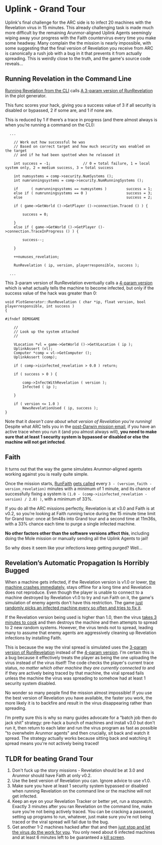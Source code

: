 # Uplink - Grand Tour
Uplink's final challenge for the ARC side is to infect 20 machines with the Revelation virus in 15 minutes. This already challenging task is made much more difficult by the remaining Arunmor-aligned Uplink Agents seemingly wiping away your progress with the Faith countervirus every time you make some headway. Many complain the the mission is nearly impossible, with some suggesting that the final version of Revelation you receive from ARC is canonically a rush job with a bug in it that prevents it from actually spreading. This is weirdly close to the truth, and the game's source code reveals...

## Running Revelation in the Command Line

[Running Revelation from the CLI](https://gitlab.com/matt81093/uplink-source-code/-/blob/master/uplink/src/interface/remoteinterface/consolescreen_interface.cpp?ref_type=heads#L615) calls [A 3-param version of RunRevelation](https://gitlab.com/matt81093/uplink-source-code/-/blob/master/uplink/src/world/generator/plotgenerator.cpp?ref_type=heads#L841) in the plot generator.

This func scores your hack, giving you a success value of 3 if all security is disabled or bypassed, 2 if some are, and 1 if none are.

This is reduced by 1 if there’s a trace in progress (and there almost always is when you’re running a command on the CLI):

```
  ...

	// Work out how successful he was
	// Based on correct target and how much security was enabled on the target
	// and if he had been spotted when he released it

	int success = -1;				// 0 = total failure, 1 = local system only, 2 = medium success, 3 = total success

	int numsystems = comp->security.NumSystems ();
	int numrunningsystems = comp->security.NumRunningSystems ();

	if		( numrunningsystems == numsystems ) 		success = 1;
	else if ( numrunningsystems == 0 )					success = 3;
	else												success = 2;

	if ( game->GetWorld ()->GetPlayer ()->connection.Traced () ) {

		success = 0;

	}
	else if ( game->GetWorld ()->GetPlayer ()->connection.TraceInProgress () ) {

		success--;

	}

	++numuses_revelation;

	RunRevelation ( ip, version, playerresponsible, success );

  ...
```

This 3-param version of RunRevelation eventually calls a [4-param version](https://gitlab.com/matt81093/uplink-source-code/-/blob/master/uplink/src/world/generator/plotgenerator.cpp?ref_type=heads#L941) which is what actually tells the machine to become infected, but only if the success value of the hack was greater than 0:

```
void PlotGenerator::RunRevelation ( char *ip, float version, bool playerresponsible, int success )
{

#ifndef DEMOGAME

	//
	// Look up the system attacked
	//

	VLocation *vl = game->GetWorld ()->GetVLocation ( ip );
	UplinkAssert (vl);
	Computer *comp = vl->GetComputer ();
	UplinkAssert (comp);

    if ( comp->isinfected_revelation > 0.0 ) return;

    if ( success > 0 ) {

        comp->InfectWithRevelation ( version );
        Infected ( ip );

    }

    if ( version <= 1.0 )
       	NewsRevelationUsed ( ip, success );
}
```

Note that it _doesn't care about what version of Revelation you're running_! Despite what ARC tells you in the [post-Darwin mission email](https://gitlab.com/matt81093/uplink-source-code/-/blob/master/uplink/src/world/generator/plotgenerator.cpp?ref_type=heads#L4164), if you have an active trace when you run it (and you almost always will), **you need to make sure that at least 1 security system is bypassed or disabled or else the machine will not get infected**.




## Faith
It turns out that the way the game simulates Arunmor-aligned agents working against you is really quite simple.

Once the mission starts, [RunFaith](https://gitlab.com/matt81093/uplink-source-code/-/blob/master/uplink/src/world/generator/plotgenerator.cpp?ref_type=heads#L899) [gets called](https://gitlab.com/matt81093/uplink-source-code/-/blob/master/uplink/src/world/generator/plotgenerator.cpp?ref_type=heads#L2861) every `3 - (version_faith - version_revelation)` minutes with a minimum of 1 minute, and its chance of successfully fixing a system is `(1.0 - (comp->isinfected_revelation - version) / 2.0) )`, with a minimum of 33%.

If you do all the ARC missions perfectly, Revelation is at v3.0 and Faith is at v0.2, so you’re looking at Faith running twice during the 15 minute time limit for Grand tour: once at 5m48s into Grand tour and a second time at 11m36s, with a 33% chance each time to purge a single infected machine.

**No other factors other than the software versions affect this**, including doing the Mole mission or manually sending all the Uplink Agents to jail!

So why does it seem like your infections keep getting purged? Well...


## Revelation’s Automatic Propagation Is Horribly Bugged
When a machine gets infected, if the Revelation version is v1.0 or lower, [the machine crashes immediately](https://gitlab.com/matt81093/uplink-source-code/-/blob/master/uplink/src/world/computer/computer.cpp?ref_type=heads#L154), stays offline for a long time and Revelation does not reproduce. Even though the player is unable to connect to a machine destroyed by Revelation v1.0 to try and run Faith on it, the game's simulation of enemy agents don't have this restriction. The game [just randomly picks an infected machine every so often and tries to fix it](https://gitlab.com/matt81093/uplink-source-code/-/blob/master/uplink/src/world/generator/plotgenerator.cpp#L2854).

If the Revelation version being used is higher than 1.0, then the virus [takes 3 minutes to cook](https://gitlab.com/matt81093/uplink-source-code/-/blob/master/uplink/src/world/computer/computer.cpp?ref_type=heads#L627) and then destroys the machine and then attempts to spread to 2 new random systems. However, the virus tends not to spread, leading many to assume that enemy agents are aggressively cleaning up Revelation infections by installing Faith.

This is because the way the viral spread is simulated uses the [3-param version of RunRevelation](https://gitlab.com/matt81093/uplink-source-code/-/blob/master/uplink/src/world/computer/computer.cpp?ref_type=heads#L641) instead of the [4-param version](https://gitlab.com/matt81093/uplink-source-code/-/blob/master/uplink/src/world/generator/plotgenerator.cpp#L941). I'm certain this is a bug because it effectively treats the player as being the one uploading the virus instead of the virus itself! The code checks the player's current trace status, _no matter which other machine they are currently connected to_ and if they are actively being traced by that machine, the viral spread fails unless the machine the virus was spreading to somehow had at least 1 security system disabled.

No wonder so many people find the mission almost impossible! If you use the best version of Revelation you have available, the faster you work, the more likely it is to backfire and result in the virus disappearing rather than spreading.

I’m pretty sure this is why so many guides advocate for a “batch job then do jack shit” strategy: pre-hack a bunch of machines and install v3.0 but don't run it, then return to each later and run the virus program as fast as possible "to overwhelm Arunmor agents" and then crucially, sit back and watch it spread. The strategy actually works because sitting back and watching it spread means you're not actively being traced!

## TLDR for beating Grand Tour
1. Don't fuck up the story missions - Revelation should be at 3.0 and Arunmor should have Faith at only v0.2.
2. Use the best version of Revelation you can. Ignore advice to use v1.0.
3. Make sure you have at least 1 security system bypassed or disabled when running Revelation on the command line or the machine will 
not get infected.
4. Keep an eye on your Revelation Tracker or better yet, run a stopwatch. Exactly 3 minutes after you ran Revelation on the command line, make sure you're not being actively traced. You can be cracking a password, setting up programs to run, whatever, just make sure you're not being traced or the viral spread will fail due to the bug.
5. Get another 1-2 machines hacked after that and then [just stop and let the virus do the work for you](https://www.youtube.com/watch?v=JBxkney44eg). You only need about 6 infected machines and at least 6 minutes left to be guaranteed a [kill screen](https://www.youtube.com/watch?v=H6viHHbIxt0).
